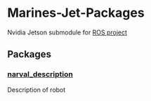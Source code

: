 # Marines-Jet-Packages
Nvidia Jetson submodule for [ROS project](https://github.com/PFlak/ROS2-MARINES)


## Packages

### [narval_description](./narval_description/README.md)

Description of robot